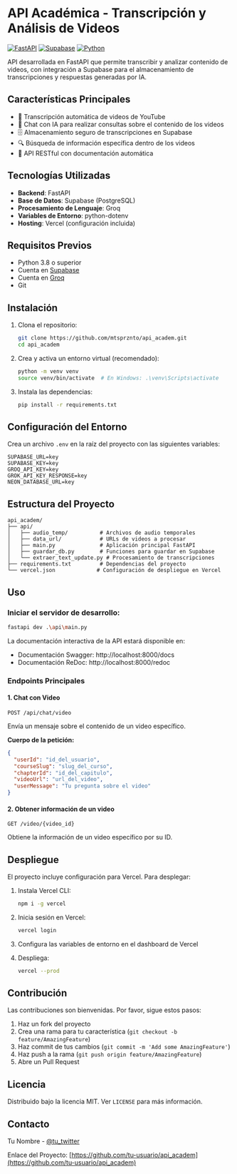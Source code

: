 # API Académica - Transcripción y Análisis de Videos

[![FastAPI](https://img.shields.io/badge/FastAPI-005571?style=for-the-badge&logo=fastapi)](https://fastapi.tiangolo.com/)
[![Supabase](https://img.shields.io/badge/Supabase-181818?style=for-the-badge&logo=supabase&logoColor=white)](https://supabase.com/)
[![Python](https://img.shields.io/badge/python-3670A0?style=for-the-badge&logo=python&logoColor=ffdd54)](https://www.python.org/)

API desarrollada en FastAPI que permite transcribir y analizar contenido de videos, con integración a Supabase para el almacenamiento de transcripciones y respuestas generadas por IA.

## Características Principales

- 🎥 Transcripción automática de videos de YouTube
- 💬 Chat con IA para realizar consultas sobre el contenido de los videos
- 🗄️ Almacenamiento seguro de transcripciones en Supabase
- 🔍 Búsqueda de información específica dentro de los videos
- 🚀 API RESTful con documentación automática

## Tecnologías Utilizadas

- **Backend**: FastAPI
- **Base de Datos**: Supabase (PostgreSQL)
- **Procesamiento de Lenguaje**: Groq
- **Variables de Entorno**: python-dotenv
- **Hosting**: Vercel (configuración incluida)

## Requisitos Previos

- Python 3.8 o superior
- Cuenta en [Supabase](https://supabase.com/)
- Cuenta en [Groq](https://groq.com/)
- Git

## Instalación

1. Clona el repositorio:
   ```bash
   git clone https://github.com/mtsprznto/api_academ.git
   cd api_academ
   ```

2. Crea y activa un entorno virtual (recomendado):
   ```bash
   python -m venv venv
   source venv/bin/activate  # En Windows: .\venv\Scripts\activate
   ```

3. Instala las dependencias:
   ```bash
   pip install -r requirements.txt
   ```

## Configuración del Entorno

Crea un archivo `.env` en la raíz del proyecto con las siguientes variables:

```
SUPABASE_URL=key
SUPABASE_KEY=key
GROQ_API_KEY=key
GROK_API_KEY_RESPONSE=key
NEON_DATABASE_URL=key
```

## Estructura del Proyecto

```
api_academ/
├── api/
│   ├── audio_temp/          # Archivos de audio temporales
│   ├── data_url/            # URLs de videos a procesar
│   ├── main.py              # Aplicación principal FastAPI
│   ├── guardar_db.py        # Funciones para guardar en Supabase
│   └── extraer_text_update.py # Procesamiento de transcripciones
├── requirements.txt         # Dependencias del proyecto
└── vercel.json             # Configuración de despliegue en Vercel
```

## Uso

### Iniciar el servidor de desarrollo:

```bash
fastapi dev .\api\main.py
```

La documentación interactiva de la API estará disponible en:
- Documentación Swagger: http://localhost:8000/docs
- Documentación ReDoc: http://localhost:8000/redoc

### Endpoints Principales

#### 1. Chat con Video
```
POST /api/chat/video
```
Envía un mensaje sobre el contenido de un video específico.

**Cuerpo de la petición:**
```json
{
  "userId": "id_del_usuario",
  "courseSlug": "slug_del_curso",
  "chapterId": "id_del_capitulo",
  "videoUrl": "url_del_video",
  "userMessage": "Tu pregunta sobre el video"
}
```

#### 2. Obtener información de un video
```
GET /video/{video_id}
```
Obtiene la información de un video específico por su ID.

## Despliegue

El proyecto incluye configuración para Vercel. Para desplegar:

1. Instala Vercel CLI:
   ```bash
   npm i -g vercel
   ```

2. Inicia sesión en Vercel:
   ```bash
   vercel login
   ```

3. Configura las variables de entorno en el dashboard de Vercel

4. Despliega:
   ```bash
   vercel --prod
   ```

## Contribución

Las contribuciones son bienvenidas. Por favor, sigue estos pasos:

1. Haz un fork del proyecto
2. Crea una rama para tu característica (`git checkout -b feature/AmazingFeature`)
3. Haz commit de tus cambios (`git commit -m 'Add some AmazingFeature'`)
4. Haz push a la rama (`git push origin feature/AmazingFeature`)
5. Abre un Pull Request

## Licencia

Distribuido bajo la licencia MIT. Ver `LICENSE` para más información.

## Contacto

Tu Nombre - [@tu_twitter](https://twitter.com/tu_twitter)

Enlace del Proyecto: [https://github.com/tu-usuario/api_academ](https://github.com/tu-usuario/api_academ)
